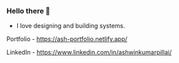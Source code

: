 ### Hello there 👋

- I love designing and building systems.

Portfolio - https://ash-portfolio.netlify.app/

LinkedIn - https://www.linkedin.com/in/ashwinkumarpillai/

<!--
**AshwinkumarPillai/AshwinkumarPillai** is a ✨ _special_ ✨ repository because its `README.md` (this file) appears on your GitHub profile.

Here are some ideas to get you started:

- 🔭 I’m currently working on ...
- 🌱 I’m currently learning ...
- 👯 I’m looking to collaborate on ...
- 🤔 I’m looking for help with ...
- 💬 Ask me about ...
- 📫 How to reach me: ...
- 😄 Pronouns: ...
- ⚡ Fun fact: ...
-->
